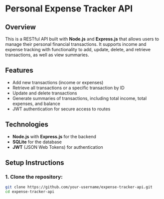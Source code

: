 # Personal Expense Tracker API

## Overview

This is a RESTful API built with **Node.js** and **Express.js** that allows users to manage their personal financial transactions. It supports income and expense tracking with functionality to add, update, delete, and retrieve transactions, as well as view summaries.

## Features

- Add new transactions (income or expenses)
- Retrieve all transactions or a specific transaction by ID
- Update and delete transactions
- Generate summaries of transactions, including total income, total expenses, and balance
- JWT authentication for secure access to routes

## Technologies

- **Node.js** with **Express.js** for the backend
- **SQLite** for the database
- **JWT** (JSON Web Tokens) for authentication

## Setup Instructions

### 1. Clone the repository:

```bash
git clone https://github.com/your-username/expense-tracker-api.git
cd expense-tracker-api
